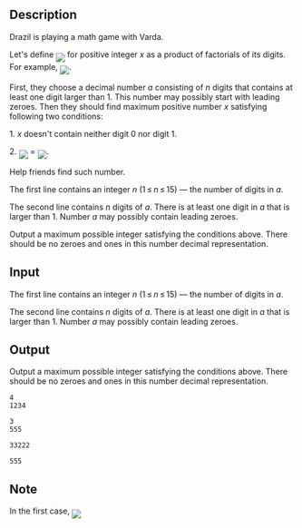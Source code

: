 ## Description

<div><p>Drazil is playing a math game with Varda.</p><p>Let's define <img align="middle" class="tex-formula" src="file://NHBaSPiD.png" style="max-width: 100.0%;max-height: 100.0%;"> for positive integer <span class="tex-span"><i>x</i></span> as a product of factorials of its digits. For example, <img align="middle" class="tex-formula" src="file://PsSXV8cR.png" style="max-width: 100.0%;max-height: 100.0%;">.</p><p>First, they choose a decimal number <span class="tex-span"><i>a</i></span> consisting of <span class="tex-span"><i>n</i></span> digits that contains at least one digit larger than <span class="tex-span">1</span>. This number may possibly start with leading zeroes. Then they should find maximum positive number <span class="tex-span"><i>x</i></span> satisfying following two conditions:</p><p>1. <span class="tex-span"><i>x</i></span> doesn't contain neither digit <span class="tex-span">0</span> nor digit <span class="tex-span">1</span>.</p><p>2. <img align="middle" class="tex-formula" src="file://53LMWua4.png" style="max-width: 100.0%;max-height: 100.0%;"> = <img align="middle" class="tex-formula" src="file://p7GtuOzz.png" style="max-width: 100.0%;max-height: 100.0%;">.</p><p>Help friends find such number.</p></div><div class="input-specification"><p>The first line contains an integer <span class="tex-span"><i>n</i></span> (<span class="tex-span">1 ≤ <i>n</i> ≤ 15</span>) — the number of digits in <span class="tex-span"><i>a</i></span>.</p><p>The second line contains <span class="tex-span"><i>n</i></span> digits of <span class="tex-span"><i>a</i></span>. There is at least one digit in <span class="tex-span"><i>a</i></span> that is larger than <span class="tex-span">1</span>. Number <span class="tex-span"><i>a</i></span> may possibly contain leading zeroes.</p></div><div class="output-specification"><p>Output a maximum possible integer satisfying the conditions above. There should be no zeroes and ones in this number decimal representation.</p></div>

## Input

<p>The first line contains an integer <span class="tex-span"><i>n</i></span> (<span class="tex-span">1 ≤ <i>n</i> ≤ 15</span>) — the number of digits in <span class="tex-span"><i>a</i></span>.</p><p>The second line contains <span class="tex-span"><i>n</i></span> digits of <span class="tex-span"><i>a</i></span>. There is at least one digit in <span class="tex-span"><i>a</i></span> that is larger than <span class="tex-span">1</span>. Number <span class="tex-span"><i>a</i></span> may possibly contain leading zeroes.</p>

## Output

<p>Output a maximum possible integer satisfying the conditions above. There should be no zeroes and ones in this number decimal representation.</p>





```input1
4
1234

```




```input2
3
555

```




```output1
33222

```




```output2
555

```



## Note

<p>In the first case, <img align="middle" class="tex-formula" src="file://lDjgZkHj.png" style="max-width: 100.0%;max-height: 100.0%;"></p>
